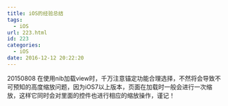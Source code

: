 ```yaml
---
title: iOS的经验总结
tags:
  - iOS
url: 223.html
id: 223
categories:
  - iOS
date: 2016-12-12 20:22:20
---
```


20150808 在使用nib加载view时，千万注意锚定功能合理选择，不然将会导致不可预知的高度缩放问题，因为iOS7以上版本，页面在加载时一般会进行一次缩放，这样它同时会对里面的控件也进行相应的缩放操作，谨记！